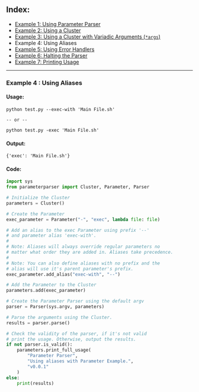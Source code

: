 ## Index:
* [Example 1: Using Parameter Parser](./Example1.md)
* [Example 2: Using a Cluster](./Example2.md)
* [Example 3: Using a Cluster with Variadic Arguments (`*args`)](./Example3.md)
* Example 4: Using Aliases
* [Example 5: Using Error Handlers](./Example5.md)
* [Example 6: Halting the Parser](./Example6.md)
* [Example 7: Printing Usage](./Example7.md)

----
### Example 4 : Using Aliases
#### Usage: 
    python test.py --exec-with 'Main File.sh'

    -- or --

    python test.py -exec 'Main File.sh'
#### Output:
    {'exec': 'Main File.sh'}
#### Code:
```python
import sys
from parameterparser import Cluster, Parameter, Parser

# Initialize the Cluster
parameters = Cluster()

# Create the Parameter
exec_parameter = Parameter("-", "exec", lambda file: file)

# Add an alias to the exec Parameter using prefix '--'
# and parameter alias 'exec-with'.
#
# Note: Aliases will always override regular parameters no
# matter what order they are added in. Aliases take precedence.
#
# Note: You can also define aliases with no prefix and the
# alias will use it's parent parameter's prefix.
exec_parameter.add_alias("exec-with", "--")

# Add the Parameter to the Cluster
parameters.add(exec_parameter)

# Create the Parameter Parser using the default argv
parser = Parser(sys.argv, parameters)

# Parse the arguments using the Cluster.
results = parser.parse()

# Check the validity of the parser, if it's not valid
# print the usage. Otherwise, output the results.
if not parser.is_valid():
    parameters.print_full_usage(
        "Parameter Parser", 
        "Using aliases with Parameter Example.", 
        "v0.0.1"
    )
else:
    print(results)
```